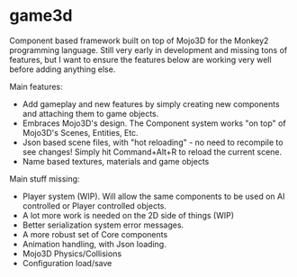 # game3d
Component based framework built on top of Mojo3D for the Monkey2 programming language.
Still very early in development and missing tons of features, but I want to ensure the features below are working very well before adding anything else.

Main features:
- Add gameplay and new features by simply creating new components and attaching them to game objects.
- Embraces Mojo3D's design. The Component system works "on top" of Mojo3D's Scenes, Entities, Etc.
- Json based scene files, with "hot reloading" - no need to recompile to see changes! Simply hit Command+Alt+R to reload the current scene.
- Name based textures, materials and game objects

Main stuff missing:
- Player system (WIP). Will allow the same components to be used on AI controlled or Player controlled objects.
- A lot more work is needed on the 2D side of things (WIP)
- Better serialization system error messages.
- A more robust set of Core components
- Animation handling, with Json loading.
- Mojo3D Physics/Collisions
- Configuration load/save

